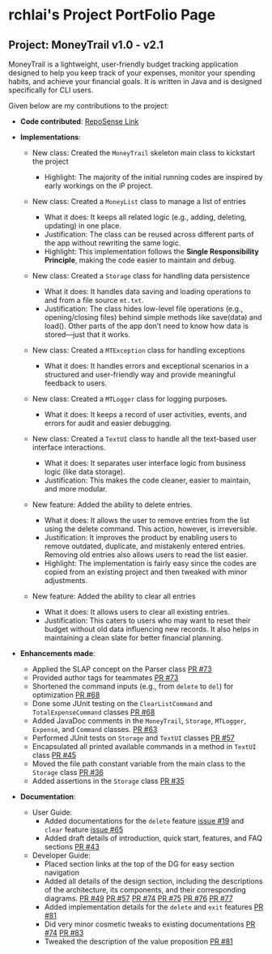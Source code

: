 # rchlai's Project PortFolio Page

## Project: MoneyTrail v1.0 - v2.1

MoneyTrail is a lightweight, user-friendly budget tracking 
application designed to help you keep track of your expenses, 
monitor your spending habits, and achieve your financial goals.
It is written in Java and is designed specifically for CLI users.

Given below are my contributions to the project:

- **Code contributed**: [RepoSense Link](https://nus-cs2113-ay2425s2.github.io/tp-dashboard/?search=rchlai&breakdown=true&sort=groupTitle%20dsc&sortWithin=title&since=2025-02-21&timeframe=commit&mergegroup=&groupSelect=groupByRepos&checkedFileTypes=docs~functional-code~test-code~other)

- **Implementations**: 
  - New class: Created the `MoneyTrail` skeleton main class to kickstart the project
    - Highlight: The majority of the initial running codes are inspired by early workings on the iP project.

  - New class: Created a `MoneyList` class to manage a list of entries
    - What it does: It keeps all related logic (e.g., adding, deleting, updating) in one place.
    - Justification: The class can be reused across different parts of the app without rewriting the same logic.
    - Highlight: This implementation follows the **Single Responsibility Principle**, making the code easier to maintain and debug.

  - New class: Created a `Storage` class for handling data persistence
    - What it does: It handles data saving and loading operations to and from a file source `mt.txt`.
    - Justification: The class hides low-level file operations (e.g., opening/closing files) behind simple methods like save(data) and load(). Other parts of the app don’t need to know how data is stored—just that it works.

  - New class: Created a `MTException` class for handling exceptions
    - What it does: It handles errors and exceptional scenarios in a structured and user-friendly way and provide meaningful feedback to users.

  - New class: Created a `MTLogger` class for logging purposes.
    - What it does: It keeps a record of user activities, events, and errors for audit and easier debugging.

  - New class: Created a `TextUI` class to handle all the text-based user interface interactions.
    - What it does: It separates user interface logic from business logic (like data storage).
    - Justification: This makes the code cleaner, easier to maintain, and more modular.

  - New feature: Added the ability to delete entries.
    - What it does: It allows the user to remove entries from the list using the delete command. This action, however, is irreversible.
    - Justification: It improves the product by enabling users to remove outdated, duplicate, and mistakenly entered entries. Removing old entries also allows users to read the list easier.
    - Highlight: The implementation is fairly easy since the codes are copied from an existing project and then tweaked with minor adjustments.

  - New feature: Added the ability to clear all entries
    - What it does: It allows users to clear all existing entries.
    - Justification: This caters to users who may want to reset their budget without old data influencing new records. It also helps in maintaining a clean slate for better financial planning.

- **Enhancements made**:
  - Applied the SLAP concept on the Parser class [PR #73](https://github.com/AY2425S2-CS2113-W12-4/tp/pull/73)
  - Provided author tags for teammates [PR #73](https://github.com/AY2425S2-CS2113-W12-4/tp/pull/73)
  - Shortened the command inputs (e.g., from `delete` to `del`) for optimization [PR #68](https://github.com/AY2425S2-CS2113-W12-4/tp/pull/68)
  - Done some JUnit testing on the `ClearListCommand` and `TotalExpenseCommand` classes [PR #68](https://github.com/AY2425S2-CS2113-W12-4/tp/pull/68)
  - Added JavaDoc comments in the `MoneyTrail`, `Storage`, `MTLogger`, `Expense`, and `Command` classes. [PR #63](https://github.com/AY2425S2-CS2113-W12-4/tp/pull/63)
  - Performed JUnit tests on `Storage` and `TextUI` classes [PR #57](https://github.com/AY2425S2-CS2113-W12-4/tp/pull/57)
  - Encapsulated all printed available commands in a method in `TextUI` class [PR #45](https://github.com/AY2425S2-CS2113-W12-4/tp/pull/45)
  - Moved the file path constant variable from the main class to the `Storage` class [PR #36](https://github.com/AY2425S2-CS2113-W12-4/tp/pull/36)
  - Added assertions in the `Storage` class [PR #35](https://github.com/AY2425S2-CS2113-W12-4/tp/pull/35)

- **Documentation**:
  - User Guide:
    - Added documentations for the `delete` feature [issue #19](https://github.com/AY2425S2-CS2113-W12-4/tp/issues/19) and `clear` feature [issue #65](https://github.com/AY2425S2-CS2113-W12-4/tp/issues/65)
    - Added draft details of introduction, quick start, features, and FAQ sections [PR #43](https://github.com/AY2425S2-CS2113-W12-4/tp/pull/43)
  - Developer Guide:
    - Placed section links at the top of the DG for easy section navigation
    - Added all details of the design section, including the descriptions of the architecture, its components, and their corresponding diagrams. [PR #49](https://github.com/AY2425S2-CS2113-W12-4/tp/pull/49) [PR #57](https://github.com/AY2425S2-CS2113-W12-4/tp/pull/57) [PR #74](https://github.com/AY2425S2-CS2113-W12-4/tp/pull/74) [PR #75](https://github.com/AY2425S2-CS2113-W12-4/tp/pull/75) [PR #76](https://github.com/AY2425S2-CS2113-W12-4/tp/pull/76) [PR #77](https://github.com/AY2425S2-CS2113-W12-4/tp/pull/77)
    - Added implementation details for the `delete` and `exit` features [PR #81](https://github.com/AY2425S2-CS2113-W12-4/tp/pull/81)
    - Did very minor cosmetic tweaks to existing documentations [PR #74](https://github.com/AY2425S2-CS2113-W12-4/tp/pull/74) [PR #83](https://github.com/AY2425S2-CS2113-W12-4/tp/pull/83)
    - Tweaked the description of the value proposition [PR #81](https://github.com/AY2425S2-CS2113-W12-4/tp/pull/81)